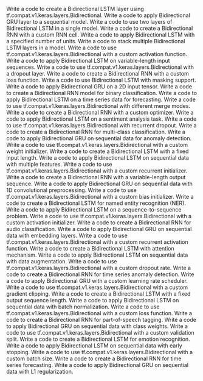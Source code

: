 Write a code to create a Bidirectional LSTM layer using tf.compat.v1.keras.layers.Bidirectional.
Write a code to apply Bidirectional GRU layer to a sequential model.
Write a code to use two layers of Bidirectional LSTM in a single model.
Write a code to create a Bidirectional RNN with a custom RNN cell.
Write a code to apply Bidirectional LSTM with a specified number of units.
Write a code to stack multiple Bidirectional LSTM layers in a model.
Write a code to use tf.compat.v1.keras.layers.Bidirectional with a custom activation function.
Write a code to apply Bidirectional LSTM on variable-length input sequences.
Write a code to use tf.compat.v1.keras.layers.Bidirectional with a dropout layer.
Write a code to create a Bidirectional RNN with a custom loss function.
Write a code to use Bidirectional LSTM with masking support.
Write a code to apply Bidirectional GRU on a 2D input tensor.
Write a code to create a Bidirectional RNN model for binary classification.
Write a code to apply Bidirectional LSTM on a time series data for forecasting.
Write a code to use tf.compat.v1.keras.layers.Bidirectional with different merge modes.
Write a code to create a Bidirectional RNN with a custom optimizer.
Write a code to apply Bidirectional LSTM on a sentiment analysis task.
Write a code to use tf.compat.v1.keras.layers.Bidirectional with recurrent dropout.
Write a code to create a Bidirectional RNN for multi-class classification.
Write a code to apply Bidirectional GRU on sequential data for anomaly detection.
Write a code to use tf.compat.v1.keras.layers.Bidirectional with a custom weight initializer.
Write a code to create a Bidirectional LSTM with a fixed input length.
Write a code to apply Bidirectional LSTM on sequential data with multiple features.
Write a code to use tf.compat.v1.keras.layers.Bidirectional with a custom recurrent initializer.
Write a code to create a Bidirectional RNN with a variable-length output sequence.
Write a code to apply Bidirectional GRU on sequential data with 1D convolutional preprocessing.
Write a code to use tf.compat.v1.keras.layers.Bidirectional with a custom bias initializer.
Write a code to create a Bidirectional LSTM for named entity recognition (NER).
Write a code to apply Bidirectional LSTM on a sequence-to-sequence problem.
Write a code to use tf.compat.v1.keras.layers.Bidirectional with a custom activation initializer.
Write a code to create a Bidirectional RNN for audio classification.
Write a code to apply Bidirectional GRU on sequential data with embedding layers.
Write a code to use tf.compat.v1.keras.layers.Bidirectional with a custom recurrent activation function.
Write a code to create a Bidirectional LSTM with attention mechanism.
Write a code to apply Bidirectional LSTM on sequential data with data augmentation.
Write a code to use tf.compat.v1.keras.layers.Bidirectional with a custom dropout rate.
Write a code to create a Bidirectional RNN for time series anomaly detection.
Write a code to apply Bidirectional GRU with a custom learning rate scheduler.
Write a code to use tf.compat.v1.keras.layers.Bidirectional with a custom gradient clipping.
Write a code to create a Bidirectional LSTM with a fixed output sequence length.
Write a code to apply Bidirectional LSTM on sequential data with batch normalization.
Write a code to use tf.compat.v1.keras.layers.Bidirectional with a custom loss function.
Write a code to create a Bidirectional RNN for part-of-speech tagging.
Write a code to apply Bidirectional GRU on sequential data with class weights.
Write a code to use tf.compat.v1.keras.layers.Bidirectional with a custom validation split.
Write a code to create a Bidirectional LSTM for emotion recognition.
Write a code to apply Bidirectional LSTM on sequential data with early stopping.
Write a code to use tf.compat.v1.keras.layers.Bidirectional with a custom batch size.
Write a code to create a Bidirectional RNN for time series forecasting.
Write a code to apply Bidirectional GRU on sequential data with L1 regularization.